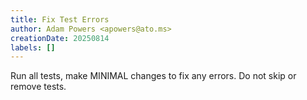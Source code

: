 ```yaml
---
title: Fix Test Errors
author: Adam Powers <apowers@ato.ms>
creationDate: 20250814
labels: []
---
```


Run all tests, make MINIMAL changes to fix any errors. Do not skip or remove tests.
